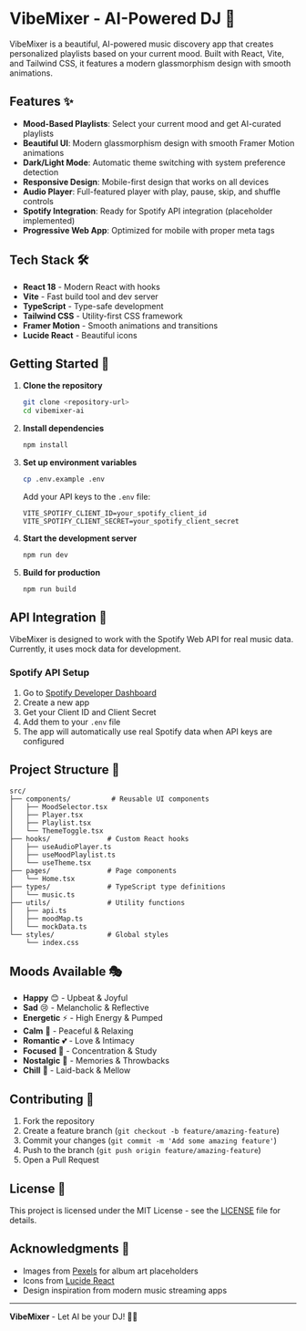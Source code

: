 # VibeMixer - AI-Powered DJ 🎵

VibeMixer is a beautiful, AI-powered music discovery app that creates personalized playlists based on your current mood. Built with React, Vite, and Tailwind CSS, it features a modern glassmorphism design with smooth animations.

## Features ✨

- **Mood-Based Playlists**: Select your current mood and get AI-curated playlists
- **Beautiful UI**: Modern glassmorphism design with smooth Framer Motion animations
- **Dark/Light Mode**: Automatic theme switching with system preference detection
- **Responsive Design**: Mobile-first design that works on all devices
- **Audio Player**: Full-featured player with play, pause, skip, and shuffle controls
- **Spotify Integration**: Ready for Spotify API integration (placeholder implemented)
- **Progressive Web App**: Optimized for mobile with proper meta tags

## Tech Stack 🛠️

- **React 18** - Modern React with hooks
- **Vite** - Fast build tool and dev server
- **TypeScript** - Type-safe development
- **Tailwind CSS** - Utility-first CSS framework
- **Framer Motion** - Smooth animations and transitions
- **Lucide React** - Beautiful icons

## Getting Started 🚀

1. **Clone the repository**
   ```bash
   git clone <repository-url>
   cd vibemixer-ai
   ```

2. **Install dependencies**
   ```bash
   npm install
   ```

3. **Set up environment variables**
   ```bash
   cp .env.example .env
   ```
   
   Add your API keys to the `.env` file:
   ```env
   VITE_SPOTIFY_CLIENT_ID=your_spotify_client_id
   VITE_SPOTIFY_CLIENT_SECRET=your_spotify_client_secret
   ```

4. **Start the development server**
   ```bash
   npm run dev
   ```

5. **Build for production**
   ```bash
   npm run build
   ```

## API Integration 🔌

VibeMixer is designed to work with the Spotify Web API for real music data. Currently, it uses mock data for development.

### Spotify API Setup

1. Go to [Spotify Developer Dashboard](https://developer.spotify.com/dashboard)
2. Create a new app
3. Get your Client ID and Client Secret
4. Add them to your `.env` file
5. The app will automatically use real Spotify data when API keys are configured

## Project Structure 📁

```
src/
├── components/          # Reusable UI components
│   ├── MoodSelector.tsx
│   ├── Player.tsx
│   ├── Playlist.tsx
│   └── ThemeToggle.tsx
├── hooks/              # Custom React hooks
│   ├── useAudioPlayer.ts
│   ├── useMoodPlaylist.ts
│   └── useTheme.tsx
├── pages/              # Page components
│   └── Home.tsx
├── types/              # TypeScript type definitions
│   └── music.ts
├── utils/              # Utility functions
│   ├── api.ts
│   ├── moodMap.ts
│   └── mockData.ts
└── styles/             # Global styles
    └── index.css
```

## Moods Available 🎭

- **Happy** 😊 - Upbeat & Joyful
- **Sad** 😢 - Melancholic & Reflective
- **Energetic** ⚡ - High Energy & Pumped
- **Calm** 🧘 - Peaceful & Relaxing
- **Romantic** 💕 - Love & Intimacy
- **Focused** 🎯 - Concentration & Study
- **Nostalgic** 🌅 - Memories & Throwbacks
- **Chill** 🌊 - Laid-back & Mellow

## Contributing 🤝

1. Fork the repository
2. Create a feature branch (`git checkout -b feature/amazing-feature`)
3. Commit your changes (`git commit -m 'Add some amazing feature'`)
4. Push to the branch (`git push origin feature/amazing-feature`)
5. Open a Pull Request

## License 📄

This project is licensed under the MIT License - see the [LICENSE](LICENSE) file for details.

## Acknowledgments 🙏

- Images from [Pexels](https://pexels.com) for album art placeholders
- Icons from [Lucide React](https://lucide.dev)
- Design inspiration from modern music streaming apps

---

**VibeMixer** - Let AI be your DJ! 🎵✨